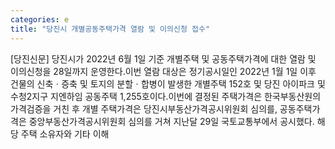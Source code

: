 ```yaml
---
categories: e
title: "당진시 개별공동주택가격 열람 및 이의신청 접수"
---
```

[당진신문] 당진시가 2022년 6월 1일 기준 개별주택 및 공동주택가격에 대한 열람 및 이의신청을 28일까지 운영한다.이번 열람 대상은 정기공시일인 2022년 1월 1일 이후 건물의 신축ㆍ증축 및 토지의 분할ㆍ합병이 발생한 개별주택 152호 및 당진 아이파크 및 수청2지구 지엔하임 공동주택 1,255호이다.이번에 결정된 주택가격은 한국부동산원의 가격검증을 거친 후 개별 주택가격은 당진시부동산가격공시위원회 심의를, 공동주택가격은 중앙부동산가격공시위원회 심의를 거쳐 지난달 29일 국토교통부에서 공시했다. 해당 주택 소유자와 기타 이해